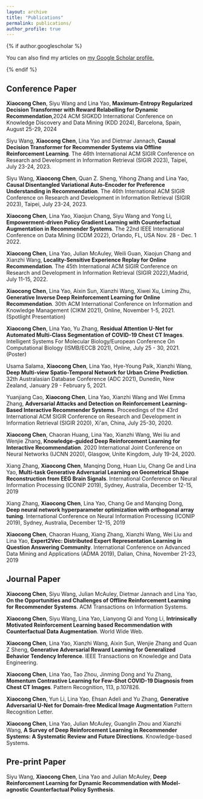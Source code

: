```yaml
---
layout: archive
title: "Publications"
permalink: publications/
author_profile: true
---
```


{% if author.googlescholar %}

  You can also find my articles on <u><a href="{{author.googlescholar}}">my Google Scholar profile</a>.</u>

{% endif %}

<h2>Conference Paper</h2>
<b>Xiaocong Chen</b>, Siyu Wang and Lina Yao, <b>Maximum-Entropy Regularized Decision Transformer with Reward Relabelling for Dynamic Recommendation</b>,2024 ACM SIGKDD International Conference on Knowledge Discovery and Data Mining (KDD 2024), Barcelona, Spain, August 25-29, 2024

Siyu Wang, <b>Xiaocong Chen</b>, Lina Yao and Dietmar Jannach, <b>Causal Decision Transformer for Recommender Systems via Offline Reinforcement Learning</b>.
The 46th International ACM SIGIR Conference on Research and Development in Information Retrieval (SIGIR 2023), Taipei, July 23-24, 2023.

Siyu Wang, <b>Xiaocong Chen</b>, Quan Z. Sheng, Yihong Zhang and Lina Yao, <b>Causal Disentangled Variational Auto-Encoder for Preference Understanding in Recommendation</b>.
The 46th International ACM SIGIR Conference on Research and Development in Information Retrieval (SIGIR 2023), Taipei, July 23-24, 2023.


<b>Xiaocong Chen</b>, Lina Yao, Xiaojun Chang, Siyu Wang and Yong Li, <b>Empowerment-driven Policy Gradient Learning with
Counterfactual Augmentation in Recommender Systems</b>. The 22nd IEEE International Conference on Data Mining (ICDM 2022), Orlando, FL, USA Nov. 28 - Dec. 1 2022.

<b>Xiaocong Chen</b>, Lina Yao, Julian McAuley, Weili Guan, Xiaojun Chang and Xianzhi Wang, <b>Locality-Sensitive Experience Replay for Online Recommendation</b>. The 45th International ACM SIGIR Conference on Research and Development in Information Retrieval (SIGIR 2022),Madrid, July 11-15, 2022.

<b>Xiaocong Chen</b>, Lina Yao, Aixin Sun, Xianzhi Wang, Xiwei Xu, Liming Zhu, <b>Generative Inverse Deep Reinforcement Learning for Online Recommendation</b>. 30th ACM International Conference on Information and Knowledge Management (CIKM 2021), Online, November 1-5, 2021. (Spotlight Presentation)

<b>Xiaocong Chen</b>, Lina Yao, Yu Zhang, <b>Residual Attention U-Net for Automated Multi-Class Segmentation of COVID-19 Chest CT Images</b>. Intelligent Systems For Molecular Biology/European Conference On Computational Biology (ISMB/ECCB 2021), Online, July 25 - 30, 2021. (Poster) 

Usama Salama, <b>Xiaocong Chen</b>, Lina Yao, Hye-Young Paik, Xianzhi Wang, <b>Deep Multi-view Spatio-Temporal Network for Urban Crime Prediction</b>. 32th Australasian Database Conference (ADC 2021), Dunedin, New Zealand, January 29 - February 5, 2021. 

Yuanjiang Cao, <b>Xiaocong Chen</b>, Lina Yao, Xianzhi Wang and Wei Emma Zhang, <b>Adversarial Attacks and Detection on Reinforcement Learning-Based Interactive Recommender Systems</b>. Proceedings of the 43rd International ACM SIGIR Conference on Research and Development in Information Retrieval (SIGIR 2020), Xi'an, China, July 25-30, 2020. 

<b>Xiaocong Chen</b>, Chaoran Huang, Lina Yao, Xianzhi Wang, Wei liu and Wenjie Zhang, <b>Knowledge-guided Deep Reinforcement Learning for Interactive Recommendation</b>. 2020 International Joint Conference on Neural Networks (IJCNN 2020), Glasgow, Unite Kingdom, July 19-24, 2020.

Xiang Zhang, <b>Xiaocong Chen</b>, Manqing Dong, Huan Liu, Chang Ge and Lina Yao, <b> Multi-task Generative Adversarial Learning on Geometrical Shape Reconstruction from EEG Brain Signals</b>. International Conference on Neural Information Processing (ICONIP 2019), Sydney, Australia, December 12-15, 2019

Xiang Zhang, <b>Xiaocong Chen</b>, Lina Yao, Chang Ge and Manqing Dong, <b>Deep neural network hyperparameter optimization with orthogonal array tuning</b>. International Conference on Neural Information Processing (ICONIP 2019), Sydney, Australia, December 12-15, 2019

<b>Xiaocong Chen</b>, Chaoran Huang, Xiang Zhang, Xianzhi Wang, Wei Liu and Lina Yao, <b>Expert2Vec: Distributed Expert Representation Learning in Question Answering Community</b>. International Conference on Advanced Data Mining and Applications (ADMA 2019), Dalian, China, November 21-23, 2019

<h2>Journal Paper</h2>
<b>Xiaocong Chen</b>, Siyu Wang, Julian McAuley, Dietmar Jannach and Lina Yao, <b>On the Opportunities and Challenges of Offline Reinforcement Learning for Recommender Systems</b>. ACM Transactions on Information Systems.

<b>Xiaocong Chen</b>, Siyu Wang, Lina Yao, Lianyong Qi and Yong Li, <b>Intrinsically Motivated Reinforcement Learning based Recommendation with Counterfactual Data Augmentation</b>. World Wide Web.

<b>Xiaocong Chen</b>, Lina Yao, Xianzhi Wang, Aixin Sun, Wenjie Zhang and Quan Z Sheng, <b>Generative Adversarial Reward Learning for Generalized Behavior Tendency Inference</b>. IEEE Transactions on Knowledge and Data Engineering.

<b>Xiaocong Chen</b>, Lina Yao, Tao Zhou, Jinming Dong and Yu Zhang, <b>Momentum Contrastive Learning for Few-Shot COVID-19 Diagnosis from Chest CT Images</b>. Pattern Recognition, 113, p.107826.

<b>Xiaocong Chen</b>, Yun Li, Lina Yao, Ehsan Adeli and Yu Zhang, <b>Generative Adversarial U-Net for Domain-free Medical Image Augmentation</b> Pattern Recognition Letter.

<b>Xiaocong Chen</b>, Lina Yao, Julian McAuley, Guanglin Zhou and Xianzhi Wang, <b>A Survey of Deep Reinforcement Learning in Recommender Systems: A Systematic Review and Future Directions</b>. Knowledge-based Systems.

<h2>Pre-print Paper</h2>

Siyu Wang, <b>Xiaocong Chen</b>, Lina Yao and Julian McAuley, <b>Deep Reinforcement Learning for Dynamic Recommendation with Model-agnostic Counterfactual Policy Synthesis</b>.